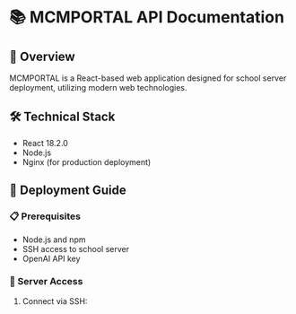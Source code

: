 # 📚 MCMPORTAL API Documentation

## 🎯 Overview

MCMPORTAL is a React-based web application designed for school server deployment, utilizing modern web technologies.

## 🛠️ Technical Stack

- React 18.2.0
- Node.js
- Nginx (for production deployment)

## 🚀 Deployment Guide

### 📋 Prerequisites

- Node.js and npm
- SSH access to school server
- OpenAI API key

### 🔑 Server Access

1. Connect via SSH:
